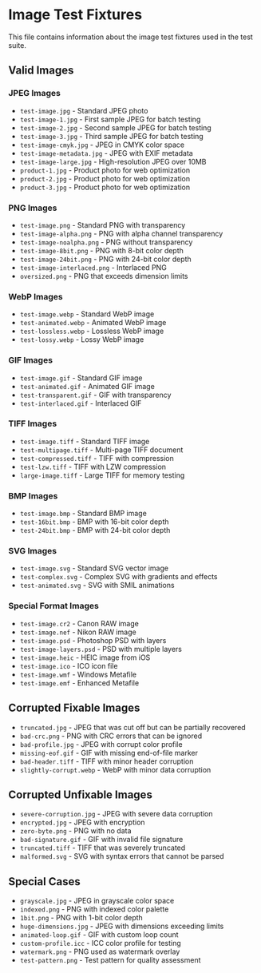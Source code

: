 ﻿# Image Test Fixtures

This file contains information about the image test fixtures used in the test suite.

## Valid Images

### JPEG Images
- `test-image.jpg` - Standard JPEG photo
- `test-image-1.jpg` - First sample JPEG for batch testing
- `test-image-2.jpg` - Second sample JPEG for batch testing
- `test-image-3.jpg` - Third sample JPEG for batch testing
- `test-image-cmyk.jpg` - JPEG in CMYK color space
- `test-image-metadata.jpg` - JPEG with EXIF metadata
- `test-image-large.jpg` - High-resolution JPEG over 10MB
- `product-1.jpg` - Product photo for web optimization
- `product-2.jpg` - Product photo for web optimization
- `product-3.jpg` - Product photo for web optimization

### PNG Images
- `test-image.png` - Standard PNG with transparency
- `test-image-alpha.png` - PNG with alpha channel transparency
- `test-image-noalpha.png` - PNG without transparency
- `test-image-8bit.png` - PNG with 8-bit color depth
- `test-image-24bit.png` - PNG with 24-bit color depth
- `test-image-interlaced.png` - Interlaced PNG
- `oversized.png` - PNG that exceeds dimension limits

### WebP Images
- `test-image.webp` - Standard WebP image
- `test-animated.webp` - Animated WebP image
- `test-lossless.webp` - Lossless WebP image
- `test-lossy.webp` - Lossy WebP image

### GIF Images
- `test-image.gif` - Standard GIF image
- `test-animated.gif` - Animated GIF image
- `test-transparent.gif` - GIF with transparency
- `test-interlaced.gif` - Interlaced GIF

### TIFF Images
- `test-image.tiff` - Standard TIFF image
- `test-multipage.tiff` - Multi-page TIFF document
- `test-compressed.tiff` - TIFF with compression
- `test-lzw.tiff` - TIFF with LZW compression
- `large-image.tiff` - Large TIFF for memory testing

### BMP Images
- `test-image.bmp` - Standard BMP image
- `test-16bit.bmp` - BMP with 16-bit color depth
- `test-24bit.bmp` - BMP with 24-bit color depth

### SVG Images
- `test-image.svg` - Standard SVG vector image
- `test-complex.svg` - Complex SVG with gradients and effects
- `test-animated.svg` - SVG with SMIL animations

### Special Format Images
- `test-image.cr2` - Canon RAW image
- `test-image.nef` - Nikon RAW image
- `test-image.psd` - Photoshop PSD with layers
- `test-image-layers.psd` - PSD with multiple layers
- `test-image.heic` - HEIC image from iOS
- `test-image.ico` - ICO icon file
- `test-image.wmf` - Windows Metafile
- `test-image.emf` - Enhanced Metafile

## Corrupted Fixable Images

- `truncated.jpg` - JPEG that was cut off but can be partially recovered
- `bad-crc.png` - PNG with CRC errors that can be ignored
- `bad-profile.jpg` - JPEG with corrupt color profile
- `missing-eof.gif` - GIF with missing end-of-file marker
- `bad-header.tiff` - TIFF with minor header corruption
- `slightly-corrupt.webp` - WebP with minor data corruption

## Corrupted Unfixable Images

- `severe-corruption.jpg` - JPEG with severe data corruption
- `encrypted.jpg` - JPEG with encryption
- `zero-byte.png` - PNG with no data
- `bad-signature.gif` - GIF with invalid file signature
- `truncated.tiff` - TIFF that was severely truncated
- `malformed.svg` - SVG with syntax errors that cannot be parsed

## Special Cases

- `grayscale.jpg` - JPEG in grayscale color space
- `indexed.png` - PNG with indexed color palette
- `1bit.png` - PNG with 1-bit color depth
- `huge-dimensions.jpg` - JPEG with dimensions exceeding limits
- `animated-loop.gif` - GIF with custom loop count
- `custom-profile.icc` - ICC color profile for testing
- `watermark.png` - PNG used as watermark overlay
- `test-pattern.png` - Test pattern for quality assessment
